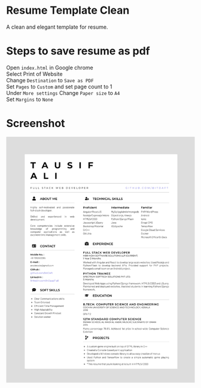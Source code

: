 # Resume Template Clean

A clean and elegant template for resume.
 
# Steps to save resume as pdf
    
Open `index.html` in Google chrome  
Select Print of Website  
Change `Destination` to `Save as PDF`  
Set `Pages` to `Custom` and set page count to 1  
Under `More settings` Change `Paper size` to `A4`  
Set `Margins` to `None`  

# Screenshot

![example screenshot](./screenshot.png)

